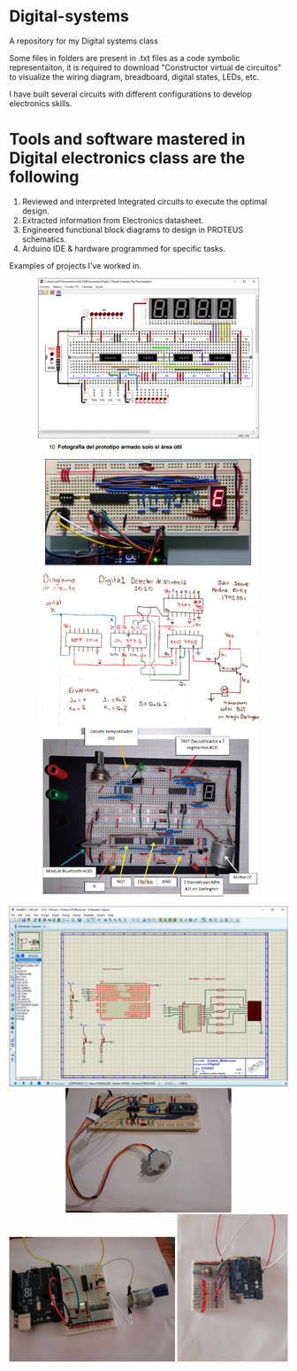 # Digital-systems
A repository for my Digital systems class

Some files in folders are present in .txt files as a code symbolic representaiton, it is required to download "Constructor virtual de circuitos" to visualize the wiring diagram, breadboard, digital states, LEDs, etc.

I have built several circuits with different configurations to develop electronics skills.


# Tools and software mastered in Digital electronics class are the following
1. Reviewed and interpreted Integrated circuits to execute the optimal design.
2. Extracted information from Electronics datasheet.
3. Engineered functional block diagrams to design in PROTEUS schematics.
4. Arduino IDE & hardware programmed for specific tasks.


Examples of projects I've worked in.

<p align="center">
<img src="Images/Circuitos.PNG" width="400" > 
<img src="Images/Combination.PNG" width="400" > 
<img src="Images/schematic.PNG" width="400" > 
<img src="Images/Mealy_State.PNG" width="400" > 
<img src="Images/PROTEUS.PNG" width="700" > 
<img src="Images/Stepper.jpeg" width="300" > 
<img src="Images/PWM.jpeg" width="300" > 
<img src="Images/ADC.jpeg" width="200" >
</p>
